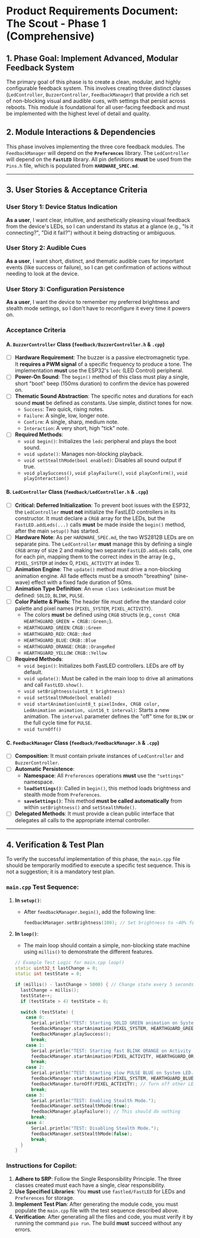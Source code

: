 # Product Requirements Document: The Scout - Phase 1 (Comprehensive)

## 1. Phase Goal: Implement Advanced, Modular Feedback System

The primary goal of this phase is to create a clean, modular, and highly configurable feedback system. This involves creating three distinct classes (`LedController`, `BuzzerController`, `FeedbackManager`) that provide a rich set of non-blocking visual and audible cues, with settings that persist across reboots. This module is foundational for all user-facing feedback and must be implemented with the highest level of detail and quality.

## 2. Module Interactions & Dependencies
This phase involves implementing the three core feedback modules. The `FeedbackManager` will depend on the **`Preferences`** library. The `LedController` will depend on the **`FastLED`** library. All pin definitions **must** be used from the `Pins.h` file, which is populated from **`HARDWARE_SPEC.md`**.

---

## 3. User Stories & Acceptance Criteria

### User Story 1: Device Status Indication
**As a user**, I want clear, intuitive, and aesthetically pleasing visual feedback from the device's LEDs, so I can understand its status at a glance (e.g., "Is it connecting?", "Did it fail?") without it being distracting or ambiguous.

### User Story 2: Audible Cues
**As a user**, I want short, distinct, and thematic audible cues for important events (like success or failure), so I can get confirmation of actions without needing to look at the device.

### User Story 3: Configuration Persistence
**As a user**, I want the device to remember my preferred brightness and stealth mode settings, so I don't have to reconfigure it every time it powers on.

### Acceptance Criteria

#### A. `BuzzerController` Class (`feedback/BuzzerController.h` & `.cpp`)
* [ ] **Hardware Requirement**: The buzzer is a passive electromagnetic type. It **requires a PWM signal** of a specific frequency to produce a tone. The implementation **must** use the ESP32's `ledc` (LED Control) peripheral.
* [ ] **Power-On Sound**: The `begin()` method of this class must play a single, short "boot" beep (150ms duration) to confirm the device has powered on.
* [ ] **Thematic Sound Abstraction**: The specific notes and durations for each sound **must** be defined as constants. Use simple, distinct tones for now.
    * `Success`: Two quick, rising notes.
    * `Failure`: A single, low, longer note.
    * `Confirm`: A single, sharp, medium note.
    * `Interaction`: A very short, high "tick" note.
* [ ] **Required Methods**:
    * `void begin()`: Initializes the `ledc` peripheral and plays the boot sound.
    * `void update()`: Manages non-blocking playback.
    * `void setStealthMode(bool enabled)`: Disables all sound output if true.
    * `void playSuccess()`, `void playFailure()`, `void playConfirm()`, `void playInteraction()`

#### B. `LedController` Class (`feedback/LedController.h` & `.cpp`)
* [ ] **Critical: Deferred Initialization**: To prevent boot issues with the ESP32, the `LedController` **must not** initialize the FastLED controllers in its constructor. It must declare a `CRGB` array for the LEDs, but the `FastLED.addLeds(...)` calls **must** be made inside the `begin()` method, after the main `setup()` has started.
* [ ] **Hardware Note**: As per `HARDWARE_SPEC.md`, the two WS2812B LEDs are on separate pins. The `LedController` **must** manage this by defining a single `CRGB` array of size 2 and making two separate `FastLED.addLeds` calls, one for each pin, mapping them to the correct index in the array (e.g., `PIXEL_SYSTEM` at index 0, `PIXEL_ACTIVITY` at index 1).
* [ ] **Animation Engine**: The `update()` method must drive a non-blocking animation engine. All fade effects must be a smooth "breathing" (sine-wave) effect with a fixed fade duration of 50ms.
* [ ] **Animation Type Definition**: An `enum class LedAnimation` must be defined: `SOLID`, `BLINK`, `PULSE`.
* [ ] **Color Palette & Pixels**: The header file must define the standard color palette and pixel names (`PIXEL_SYSTEM`, `PIXEL_ACTIVITY`).
    * The colors **must** be defined using `CRGB` structs (e.g., `const CRGB HEARTHGUARD_GREEN = CRGB::Green;`).
    * `HEARTHGUARD_GREEN`: `CRGB::Green`
    * `HEARTHGUARD_RED`: `CRGB::Red`
    * `HEARTHGUARD_BLUE`: `CRGB::Blue`
    * `HEARTHGUARD_ORANGE`: `CRGB::OrangeRed`
    * `HEARTHGUARD_YELLOW`: `CRGB::Yellow`
* [ ] **Required Methods**:
    * `void begin()`: Initializes both FastLED controllers. LEDs are off by default.
    * `void update()`: Must be called in the main loop to drive all animations and call `FastLED.show()`.
    * `void setBrightness(uint8_t brightness)`
    * `void setStealthMode(bool enabled)`
    * `void startAnimation(uint8_t pixelIndex, CRGB color, LedAnimation animation, uint16_t interval)`: Starts a new animation. The `interval` parameter defines the "off" time for `BLINK` or the full cycle time for `PULSE`.
    * `void turnOff()`

#### C. `FeedbackManager` Class (`feedback/FeedbackManager.h` & `.cpp`)
* [ ] **Composition**: It must contain private instances of `LedController` and `BuzzerController`.
* [ ] **Automatic Persistence**:
    * **Namespace**: All `Preferences` operations **must** use the `"settings"` namespace.
    * **`loadSettings()`**: Called in `begin()`, this method loads brightness and stealth mode from `Preferences`.
    * **`saveSettings()`**: This method **must be called automatically** from within `setBrightness()` and `setStealthMode()`.
* [ ] **Delegated Methods**: It must provide a clean public interface that delegates all calls to the appropriate internal controller.

---

## 4. Verification & Test Plan

To verify the successful implementation of this phase, the `main.cpp` file should be temporarily modified to execute a specific test sequence. This is not a suggestion; it is a mandatory test plan.

### `main.cpp` Test Sequence:
1.  **In `setup()`**:
    * After `feedbackManager.begin()`, add the following line:
      ```cpp
      feedbackManager.setBrightness(100); // Set brightness to ~40% for testing
      ```
2.  **In `loop()`**:
    * The main loop should contain a simple, non-blocking state machine using `millis()` to demonstrate the different features.

    ```cpp
    // Example Test Logic for main.cpp loop()
    static uint32_t lastChange = 0;
    static int testState = 0;

    if (millis() - lastChange > 5000) { // Change state every 5 seconds
      lastChange = millis();
      testState++;
      if (testState > 4) testState = 0;

      switch (testState) {
        case 0:
          Serial.println("TEST: Starting SOLID GREEN animation on System LED.");
          feedbackManager.startAnimation(PIXEL_SYSTEM, HEARTHGUARD_GREEN, LedAnimation::SOLID, 0);
          feedbackManager.playSuccess();
          break;
        case 1:
          Serial.println("TEST: Starting fast BLINK ORANGE on Activity LED.");
          feedbackManager.startAnimation(PIXEL_ACTIVITY, HEARTHGUARD_ORANGE, LedAnimation::BLINK, 200);
          break;
        case 2:
          Serial.println("TEST: Starting slow PULSE BLUE on System LED.");
          feedbackManager.startAnimation(PIXEL_SYSTEM, HEARTHGUARD_BLUE, LedAnimation::PULSE, 2000);
          feedbackManager.turnOff(PIXEL_ACTIVITY); // Turn off other LED
          break;
        case 3:
          Serial.println("TEST: Enabling Stealth Mode.");
          feedbackManager.setStealthMode(true);
          feedbackManager.playFailure(); // This should do nothing
          break;
        case 4:
          Serial.println("TEST: Disabling Stealth Mode.");
          feedbackManager.setStealthMode(false);
          break;
      }
    }
    ```

### Instructions for Copilot:
1.  **Adhere to SRP**: Follow the Single Responsibility Principle. The three classes created must each have a single, clear responsibility.
2.  **Use Specified Libraries**: You **must** use `fastled/FastLED` for LEDs and `Preferences` for storage.
3.  **Implement Test Plan**: After generating the module code, you must populate the `main.cpp` file with the test sequence described above.
4.  **Verification**: After generating all the files and code, you must verify it by running the command `pio run`. The build **must** succeed without any errors.
